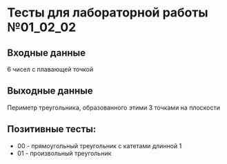 # Тесты для лабораторной работы №01_02_02
## Входные данные
6 чисел с плавающей точкой
## Выходные данные
Периметр треугольника, образованного этими 3 точками на плоскости
## Позитивные тесты:
- 00 - прямоугольный треугольник с катетами длинной 1
- 01 - произвольный треугольник